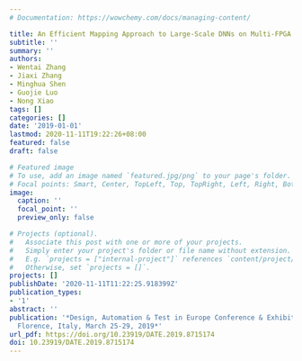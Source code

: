 ```yaml
---
# Documentation: https://wowchemy.com/docs/managing-content/

title: An Efficient Mapping Approach to Large-Scale DNNs on Multi-FPGA Architectures
subtitle: ''
summary: ''
authors:
- Wentai Zhang
- Jiaxi Zhang
- Minghua Shen
- Guojie Luo
- Nong Xiao
tags: []
categories: []
date: '2019-01-01'
lastmod: 2020-11-11T19:22:26+08:00
featured: false
draft: false

# Featured image
# To use, add an image named `featured.jpg/png` to your page's folder.
# Focal points: Smart, Center, TopLeft, Top, TopRight, Left, Right, BottomLeft, Bottom, BottomRight.
image:
  caption: ''
  focal_point: ''
  preview_only: false

# Projects (optional).
#   Associate this post with one or more of your projects.
#   Simply enter your project's folder or file name without extension.
#   E.g. `projects = ["internal-project"]` references `content/project/deep-learning/index.md`.
#   Otherwise, set `projects = []`.
projects: []
publishDate: '2020-11-11T11:22:25.918399Z'
publication_types:
- '1'
abstract: ''
publication: '*Design, Automation & Test in Europe Conference & Exhibition, DATE 2019,
  Florence, Italy, March 25-29, 2019*'
url_pdf: https://doi.org/10.23919/DATE.2019.8715174
doi: 10.23919/DATE.2019.8715174
---
```

